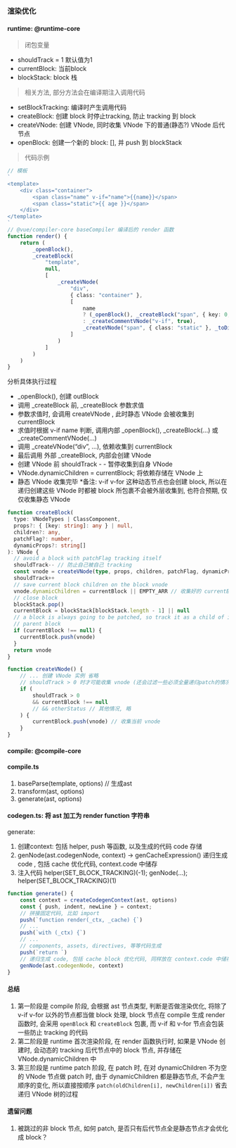 ### 渲染优化

#### runtime: @runtime-core

>闭包变量
- shouldTrack = 1 默认值为1
- currentBlock: 当前block
- blockStack: block 栈

>相关方法, 部分方法会在编译期注入调用代码
- setBlockTracking: 编译时产生调用代码
- createBlock: 创建 block 时停止tracking, 防止 tracking 到 block
- createVNode: 创建 VNode, 同时收集 VNode 下的普通(静态?) VNode 后代节点
- openBlock: 创建一个新的 block: [], 并 push 到 blockStack

>代码示例
```TypeScript
// 模板
`
<template>
    <div class="container">
        <span class="name" v-if="name">{{name}}</span>
        <span class="static">{{ age }}</span>
    </div>
</template>
`
// @vue/compiler-core baseCompiler 编译后的 render 函数
function render() {
    return (
        _openBlock(),
        _createBlock(
            "template",
            null,
            [
                _createVNode(
                    "div",
                    { class: "container" },
                    [
                        name
                        ? (_openBlock(), _createBlock("span", { key: 0, class: "name" }, _toDisplayString(name), 1 /* TEXT */))
                        : _createCommentVNode("v-if", true),
                        _createVNode("span", { class: "static" }, _toDisplayString(age), 1 /* TEXT */)
                    ]
                )
            ]
        )
    )
}
```

分析具体执行过程
- _openBlock(), 创建 outBlock
- 调用 _createBlock 前, _createBlock 参数求值
- 参数求值时, 会调用 createVNode , 此时静态 VNode 会被收集到 currentBlock
- 求值时根据 v-if name 判断,  调用内部 _openBlock(), _createBlock(…) 或 _createCommentVNode(…)
- 调用 _createVNode(“div”, …), 依赖收集到 currentBlock
- 最后调用 外部 _createBlock, 内部会创建 VNode
- 创建 VNode 前 shouldTrack - - 暂停收集到自身 VNode
- VNode.dynamicChildren = currentBlock; 将依赖存储在 VNode 上
- 静态 VNode 收集完毕
*备注: v-if v-for 这种动态节点也会创建 block, 所以在递归创建这些 VNode 时都被 block 所包裹不会被外层收集到, 也符合预期, 仅仅收集静态 VNode

```TypeScript
function createBlock(
  type: VNodeTypes | ClassComponent,
  props?: { [key: string]: any } | null,
  children?: any,
  patchFlag?: number,
  dynamicProps?: string[]
): VNode {
  // avoid a block with patchFlag tracking itself
  shouldTrack-- // 防止自己被自己 tracking
  const vnode = createVNode(type, props, children, patchFlag, dynamicProps) // 仅创建当前 block 的 vnode, 不递归 children
  shouldTrack++
  // save current block children on the block vnode
  vnode.dynamicChildren = currentBlock || EMPTY_ARR // 收集好的 currentBlock 储存在 vnode.dynamicChildren: VNode[]
  // close block
  blockStack.pop()
  currentBlock = blockStack[blockStack.length - 1] || null
  // a block is always going to be patched, so track it as a child of its
  // parent block
  if (currentBlock !== null) {
    currentBlock.push(vnode)
  }
  return vnode
}

function createVNode() {
    // ... 创建 VNode 实例 省略
    // shouldTrack > 0 时才可能收集 vnode (还会过滤一些必须全量递归patch的情况)
    if (
        shouldTrack > 0
        && currentBlock !== null
        // && otherStatus // 其他情况, 略
    ) {
        currentBlock.push(vnode) // 收集当前 vnode
    }
}
```


#### compile: @compile-core

#### compile.ts
1. baseParse(template, options) // 生成ast
2. transform(ast, options)
3. generate(ast, options)

#### codegen.ts: 将 ast 加工为 render function 字符串
generate:
1. 创建context: 包括 helper, push 等函数, 以及生成的代码 code 存储
2. genNode(ast.codegenNode, context) -> genCacheExpression() 递归生成 code , 包括 cache 优化代码, context.code 中储存
3. 注入代码 helper(SET_BLOCK_TRACKING)(-1); genNode(…); helper(SET_BLOCK_TRACKING)(1)

```TypeScript
function generate() {
    const context = createCodegenContext(ast, options)
    const { push, indent, newLine } = context;
    // 拼接固定代码, 比如 import 
    push(`function render(_ctx, _cache) {`)
    // ...
    push(`with (_ctx) {`)
    // ...
    // components, assets, directives, 等等代码生成
    push(`return `)
    // 递归生成 code, 包括 cache block 优化代码, 同样放在 context.code 中储存
    genNode(ast.codegenNode, context)
}

```

#### 总结
1. 第一阶段是 compile 阶段, 会根据 ast 节点类型, 判断是否做渲染优化, 将除了 v-if v-for 以外的节点都当做 block 处理, block 节点在 compile 生成 render 函数时, 会采用 `openBlock` 和 `createBlock` 包裹, 而 v-if 和 v-for 节点会包装一些防止 tracking 的代码
2. 第二阶段是 runtime 首次渲染阶段, 在 render 函数执行时, 如果是 VNode 创建时, 会动态的 tracking 后代节点中的 block 节点, 并存储在 VNode.dynamicChildren 中
3. 第三阶段是 runtime patch 阶段, 在 patch 时, 在对 dynamicChildren 不为空的 VNode 节点做 patch 时, 由于 dynamicChildren 都是静态节点, 不会产生顺序的变化, 所以直接按顺序 `patch(oldChildren[i], newChildren[i])` 省去递归 VNode 树的过程

#### 遗留问题
1. 被跳过的非 block 节点, 如何 patch, 是否只有后代节点全是静态节点才会优化成 block？
